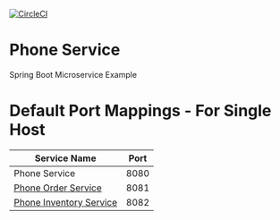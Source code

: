 [![CircleCI](https://dl.circleci.com/status-badge/img/gh/Merkanto/phone-service/tree/master.svg?style=svg)](https://dl.circleci.com/status-badge/redirect/gh/Merkanto/phone-service/tree/master)

# Phone Service
Spring Boot Microservice Example

# Default Port Mappings - For Single Host
| Service Name                                                                  | Port | 
|-------------------------------------------------------------------------------| -----|
| Phone Service                                                             | 8080 |
| [Phone Order Service](https://github.com/Merkanto/phone-order-service)        | 8081 |
| [Phone Inventory Service](https://github.com/Merkanto/phone-inventory-service) | 8082 |